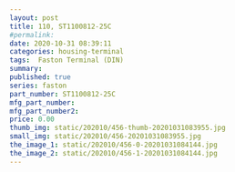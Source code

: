 ```yaml
---
layout: post
title: 110, ST1100812-25C
#permalink: 
date: 2020-10-31 08:39:11
categories: housing-terminal
tags:  Faston Terminal (DIN)
summary: 
published: true 
series: faston
part_number: ST1100812-25C
mfg_part_number: 
mfg_part_number2: 
price: 0.00
thumb_img: static/202010/456-thumb-20201031083955.jpg
small_img: static/202010/456-20201031083955.jpg
the_image_1: static/202010/456-0-20201031084144.jpg
the_image_2: static/202010/456-1-20201031084144.jpg
---
```



